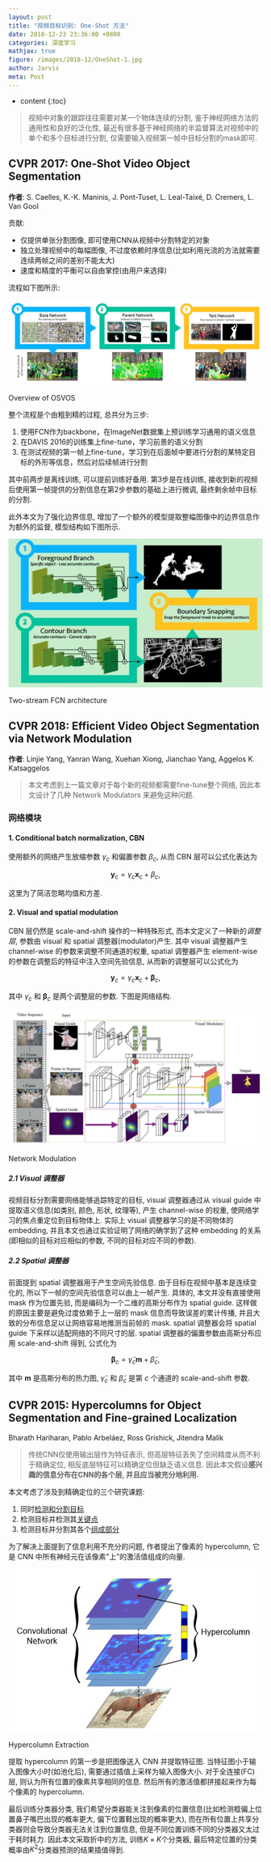 ```yaml
---
layout: post
title: "视频目标识别: One-Shot 方法"
date: 2018-12-23 23:36:00 +0800
categories: 深度学习
mathjax: true
figure: /images/2018-12/OneShot-1.jpg
author: Jarvis
meta: Post
---
```


* content
{:toc}

> 视频中对象的跟踪往往需要对某一个物体连续的分割, 鉴于神经网络方法的通用性和良好的泛化性, 最近有很多基于神经网络的半监督算法对视频中的单个和多个目标进行分割, 仅需要输入视频第一帧中目标分割的mask即可. 



## CVPR 2017: One-Shot Video Object Segmentation

**作者**: S. Caelles, K.-K. Maninis, J. Pont-Tuset, L. Leal-Taixé, D. Cremers, L. Van Gool 

贡献:
* 仅提供单张分割图像, 即可使用CNN从视频中分割特定的对象
* 独立处理视频中的每幅图像, 不过度依赖时序信息(比如利用光流的方法就需要连续两帧之间的差别不能太大)
* 速度和精度的平衡可以自由掌控(由用户来选择)

流程如下图所示:

<div class="polaroid">
    <img class="cool-img" src="/images/2018-12/OneShot-1.jpg" OneShot/>
    <div class="container">
        <p>Overview of OSVOS</p>
    </div>
</div>

整个流程是个由粗到精的过程, 总共分为三步:
1. 使用FCN作为backbone，在ImageNet数据集上预训练学习通用的语义信息
2. 在DAVIS 2016的训练集上fine-tune，学习前景的语义分割
3. 在测试视频的第一帧上fine-tune，学习到在后面帧中要进行分割的某特定目标的外形等信息，然后对后续帧进行分割

其中前两步是离线训练, 可以提前训练好备用. 第3步是在线训练, 接收到新的视频后使用第一帧提供的分割信息在第2步参数的基础上进行微调, 最终剩余帧中目标的分割.

此外本文为了强化边界信息, 增加了一个额外的模型提取整幅图像中的边界信息作为额外的监督, 模型结构如下图所示.

<div class="polaroid-small">
    <img class="cool-img" src="/images/2018-12/OneShot-2.jpg" OneShot/>
    <div class="container">
        <p>Two-stream FCN architecture</p>
    </div>
</div>

## CVPR 2018: Efficient Video Object Segmentation via Network Modulation

**作者**: Linjie Yang, Yanran Wang, Xuehan Xiong, Jianchao Yang, Aggelos K. Katsaggelos

> 本文考虑到上一篇文章对于每个新的视频都需要fine-tune整个网络, 因此本文设计了几种 Network Modulators 来避免这种问题.

### 网络模块

#### 1. Conditional batch normalization, CBN

使用额外的网络产生放缩参数 $\gamma_c$ 和偏置参数 $\beta_c$, 从而 CBN 层可以公式化表达为

$$
\mathbf{y}_c = \gamma_c\mathbf{x}_c + \beta_c,
$$

这里为了简洁忽略均值和方差.

#### 2. Visual and spatial modulation

CBN 层仍然是 scale-and-shift 操作的一种特殊形式, 而本文定义了一种新的*调整层*, 参数由 visual 和 spatial 调整器(modulator)产生. 其中 visual 调整器产生 channel-wise 的参数来调整不同通道的权重, spatial 调整器产生 element-wise 的参数在调整后的特征中注入空间先验信息, 从而新的调整层可以公式化为

$$
\mathbf{y}_c = \gamma_c\mathbf{x}_c + \mathbf{\beta}_c,
$$

其中 $\gamma_c$ 和 $\mathbf{\beta}_c$ 是两个调整层的参数. 下图是网络结构.

<div class="polaroid">
    <img class="cool-img" src="/images/2018-12/Modulation-1.jpg" Modulation/>
    <div class="container">
        <p>Network Modulation</p>
    </div>
</div>

##### 2.1 Visual 调整器

视频目标分割需要网络能够追踪特定的目标, visual 调整器通过从 visual guide 中提取语义信息(如类别, 颜色, 形状, 纹理等), 产生 channel-wise 的权重, 使网络学习的焦点重定位到目标物体上. 实际上 visual 调整器学习的是不同物体的 embedding, 并且本文也通过实验证明了网络的确学到了这种 embedding 的关系(即相似的目标对应相似的参数, 不同的目标对应不同的参数).

##### 2.2 Spatial 调整器

前面提到 spatial 调整器用于产生空间先验信息. 由于目标在视频中基本是连续变化的, 所以下一帧的空间先验信息可以由上一帧产生. 具体的, 本文并没有直接使用 mask 作为位置先验, 而是编码为一个二维的高斯分布作为 spatial guide. 这样做的原因主要是避免过度依赖于上一层的 mask 信息而导致误差的累计传播, 并且大致的分布信息足以让网络容易地推测当前帧的 mask. spatial 调整器会将 spatial guide 下采样以适配网络的不同尺寸的层. spatial 调整器的偏置参数由高斯分布应用 scale-and-shift 得到, 公式化为

$$
\mathbf{\beta}_c = \tilde{\gamma}_c\mathbf{m} + \tilde{\beta}_c,
$$

其中 $\mathbf{m}$ 是高斯分布的热力图, $\tilde{\gamma}_c$ 和 $\tilde{\beta}_c$ 是第 $c$ 个通道的 scale-and-shift 参数. 


## CVPR 2015: Hypercolumns for Object Segmentation and Fine-grained Localization

Bharath Hariharan, Pablo Arbeláez, Ross Grishick, Jitendra Malik

> 传统CNN仅使用输出层作为特征表示, 但高层特征丢失了空间精度从而不利于精确定位, 相反底层特征可以精确定位但缺乏语义信息. 因此本文假设**感兴趣的信息分布在CNN的各个层, 并且应当被充分地利用.**

本文考虑了涉及到精确定位的三个研究课题:
1. 同时[检测和分割目标][1]
2. 检测目标并检测其[关键点][2]
3. 检测目标并分割其各个[组成部分][3]

为了解决上面提到了信息利用不充分的问题, 作者提出了像素的 hypercolumn, 它是 CNN 中所有神经元在该像素"上"的激活值组成的向量.

<div class="polaroid-script">
    <img class="cool-img" src="/images/2018-12/Hypercolumn-1.jpg" Hypercolumn/>
    <div class="container">
        <p>Hypercolumn Extraction</p>
    </div>
</div>

提取 hypercolumn 的第一步是把图像送入 CNN 并提取特征图. 当特征图小于输入图像大小时(如池化后), 需要通过插值上采样为输入图像大小. 对于全连接(FC)层, 则认为所有位置的像素共享相同的信息. 然后所有的激活值都拼接起来作为每个像素的 hypercolumn.

最后训练分类器分类, 我们希望分类器能关注到像素的位置信息(比如检测框偏上位置鼻子嘴巴出现的概率更大, 偏下位置鞋出现的概率更大), 而在所有位置上共享分类器则会导致分类器无法关注到位置信息, 但是不同位置训练不同的分类器又太过于耗时耗力. 因此本文采取折中的方法, 训练$K\times K$个分类器, 最后特定位置的分类概率由$K^2$分类器预测的结果插值得到.

[1]: https://arxiv.org/pdf/1407.1808 "B. Hariharan, P. Arbeláez, R. Girshick, and J. Malik. Simultaneous detection and segmentation. In ECCV, 2014"
[2]: https://cloudfront.escholarship.org/dist/prd/content/qt7sk1s10g/qt7sk1s10g.pdf "Y. Yang and D. Ramanan. Articulated human detection with ﬂexible mixtures of parts. TPAMI, 35(12), 2013"
[3]: http://www.cs.unc.edu/~hadi/publications/papers/yamaguchiICVPR12parsing.pdf "K. Yamaguchi, M. H. Kiapour, L. E. Ortiz, and T. L. Berg. Parsing clothing in fashion photographs. In CVPR, 2012"
